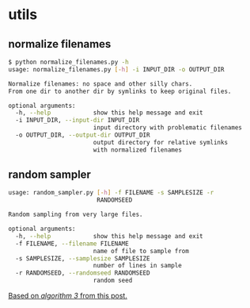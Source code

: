 # utils

## normalize filenames

```bash
$ python normalize_filenames.py -h
usage: normalize_filenames.py [-h] -i INPUT_DIR -o OUTPUT_DIR

Normalize filenames: no space and other silly chars.
From one dir to another dir by symlinks to keep original files.

optional arguments:
  -h, --help            show this help message and exit
  -i INPUT_DIR, --input-dir INPUT_DIR
                        input directory with problematic filenames
  -o OUTPUT_DIR, --output-dir OUTPUT_DIR
                        output directory for relative symlinks
                        with normalized filenames
```

## random sampler

```bash
usage: random_sampler.py [-h] -f FILENAME -s SAMPLESIZE -r
                         RANDOMSEED

Random sampling from very large files.

optional arguments:
  -h, --help            show this help message and exit
  -f FILENAME, --filename FILENAME
                        name of file to sample from
  -s SAMPLESIZE, --samplesize SAMPLESIZE
                        number of lines in sample
  -r RANDOMSEED, --randomseed RANDOMSEED
                        random seed
```

[Based on _algorithm 3_ from this post.](http://metadatascience.com/2014/02/27/random-sampling-from-very-large-files)
